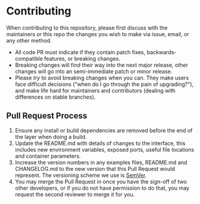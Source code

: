 # Contributing

When contributing to this repository, please first discuss with the maintainers or this repo the changes you wish to make via issue, email, or any other method.

- All code PR must indicate if they contain patch fixes, backwards-compatible features, or breaking changes.
- Breaking changes will find their way into the next major release, other changes will go into an semi-immediate patch or minor release.
- Please *try* to avoid breaking changes when you can.  They make users face difficult decisions ("when do I go through the pain of upgrading?"), and make life hard for maintainers and contributors (dealing with differences on stable branches).

## Pull Request Process

1. Ensure any install or build dependencies are removed before the end of the layer when doing a
   build.
2. Update the README.md with details of changes to the interface, this includes new environment
   variables, exposed ports, useful file locations and container parameters.
3. Increase the version numbers in any examples files, README.md and CHANGELOG.md to the new version that this Pull Request would represent. The versioning scheme we use is [SemVer](http://semver.org/).
4. You may merge the Pull Request in once you have the sign-off of two other developers, or if you
   do not have permission to do that, you may request the second reviewer to merge it for you.
